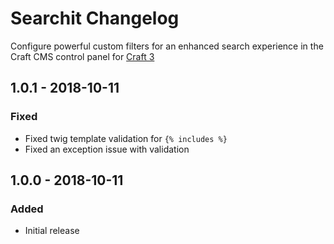 # Searchit Changelog
>
Configure powerful custom filters for an enhanced search experience in the Craft CMS control panel for [Craft 3](http://craftcms.com)

## 1.0.1 - 2018-10-11

### Fixed

*   Fixed twig template validation for `{% includes %}`
*   Fixed an exception issue with validation

## 1.0.0 - 2018-10-11

### Added

*   Initial release
